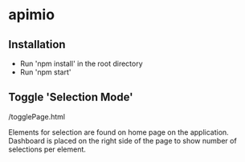 # apimio

## Installation
* Run 'npm install' in the root directory
* Run 'npm start'

## Toggle 'Selection Mode'
/togglePage.html

Elements for selection are found on home page on the application.
Dashboard is placed on the right side of the page to show number of selections per element.
